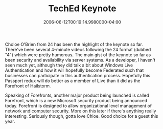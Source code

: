 ﻿---
title: TechEd Keynote
date: "2006-06-12T00:19:14.9980000-04:00"
description: Choloe O'Brien from 24 has been the highlight of the keynote so
featuredImage: /img/default-post-image.jpg
---

Choloe O'Brien from 24 has been the highlight of the keynote so far. There've been several 4–minute videos following the 24 format (dubbed "4") which were pretty humorous. The main gist of the keynote so far as been security and availability via server systems. As a developer, I haven't seen much yet, although they did talk a bit about Windows Live Authentication and how it will hopefully become Federated such that businesses can participate in this authentication process. Hopefully this Passport redux will do better as a member of Live than it did as the Forefront of Hailstorm.

Speaking of Forefronts, another major product being launched is called Forefront, which is a new Microsoft security product being announced today. Forefront is designed to allow organizational level management of network and computer security. More on this later if there's anything really interesting. Seriously though, gotta love Chloe. Good choice for a guest this year.

